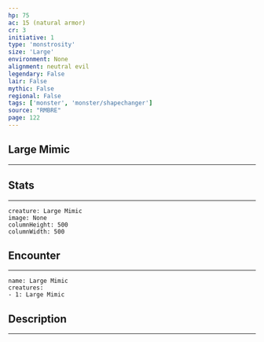```yaml
---
hp: 75
ac: 15 (natural armor)
cr: 3
initiative: 1
type: 'monstrosity'    
size: 'Large'
environment: None
alignment: neutral evil
legendary: False
lair: False
mythic: False
regional: False
tags: ['monster', 'monster/shapechanger']
source: "RMBRE"
page: 122
---
```


## Large Mimic
---



## Stats
---

```statblock
creature: Large Mimic
image: None
columnHeight: 500
columnWidth: 500
```

## Encounter
---

```encounter-table
name: Large Mimic
creatures:
- 1: Large Mimic
```

## Description
---




